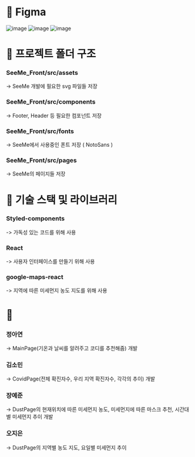 # 📌 Figma

![image](https://user-images.githubusercontent.com/65931227/160164401-2239fb5e-1fb9-46d2-b21c-9e9c975fdf15.png)
![image](https://user-images.githubusercontent.com/65931227/160164464-906e8b11-a3ea-4820-8ce3-77719d308829.png)
![image](https://user-images.githubusercontent.com/65931227/160164513-16eb3fdb-fa77-425d-a5cf-bb3b87a498cd.png)


# 📌 프로젝트 폴더 구조

### SeeMe_Front/src/assets
-> SeeMe 개발에 필요한 svg 파일들 저장

### SeeMe_Front/src/components
-> Footer, Header 등 필요한 컴포넌트 저장

### SeeMe_Front/src/fonts
-> SeeMe에서 사용중인 폰트 저장 ( NotoSans )

### SeeMe_Front/src/pages
-> SeeMe의 페이지들 저장

# 📌 기술 스택 및 라이브러리

### Styled-components
-> 가독성 있는 코드를 위해 사용

### React
-> 사용자 인터페이스를 만들기 위해 사용

### google-maps-react
-> 지역에 따른 미세먼지 농도 지도를 위해 사용

# 📌 

### 정아연
-> MainPage(기온과 날씨를 알려주고 코디를 추천해줌) 개발

### 김소민
-> CovidPage(전체 확진자수, 우리 지역 확진자수, 각각의 추이) 개발

### 장예준
-> DustPage의 현재위치에 따른 미세먼지 농도, 미세먼지에 따른 마스크 추천, 시간대별 미세먼지 추이 개발

### 오지은
-> DustPage의 지역별 농도 지도, 요일별 미세먼지 추이 


